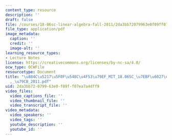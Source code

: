 ```yaml
---
content_type: resource
description: ''
draft: false
file: /courses/18-06sc-linear-algebra-fall-2011/2da3bb72079963e0f09ff07ea7a4dff9_884c52175f0f548c4f5379ef_MIT_18.06SC_7ebf60274ee36570-_79cb_2011.pdf
file_type: application/pdf
image_metadata:
  caption: ''
  credit: ''
  image-alt: ''
learning_resource_types:
- Lecture Notes
license: https://creativecommons.org/licenses/by-nc-sa/4.0/
ocw_type: OCWFile
resourcetype: Document
title: "\u884C\u5217\u5F0F\u548C\u4F53\u79EF_MIT_18.06SC_\u7EBF\u6027\u4EE3\u6570\
  ,_\u79CB_2011.pdf"
uid: 2da3bb72-0799-63e0-f09f-f07ea7a4dff9
video_files:
  video_captions_file: ''
  video_thumbnail_file: ''
  video_transcript_file: ''
video_metadata:
  video_speakers: ''
  video_tags: ''
  youtube_description: ''
  youtube_id: ''
---
```

